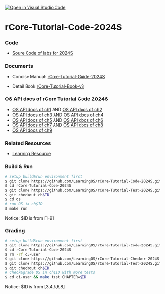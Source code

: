 [![Open in Visual Studio Code](https://classroom.github.com/assets/open-in-vscode-2e0aaae1b6195c2367325f4f02e2d04e9abb55f0b24a779b69b11b9e10269abc.svg)](https://classroom.github.com/online_ide?assignment_repo_id=16080288&assignment_repo_type=AssignmentRepo)
# rCore-Tutorial-Code-2024S

### Code
- [Soure Code of labs for 2024S](https://github.com/LearningOS/rCore-Tutorial-Code-2024S)
### Documents

- Concise Manual: [rCore-Tutorial-Guide-2024S](https://LearningOS.github.io/rCore-Tutorial-Guide-2024S/)

- Detail Book [rCore-Tutorial-Book-v3](https://rcore-os.github.io/rCore-Tutorial-Book-v3/)


### OS API docs of rCore Tutorial Code 2024S
- [OS API docs of ch1](https://learningos.github.io/rCore-Tutorial-Code-2024S/ch1/os/index.html)
  AND [OS API docs of ch2](https://learningos.github.io/rCore-Tutorial-Code-2024S/ch2/os/index.html)
- [OS API docs of ch3](https://learningos.github.io/rCore-Tutorial-Code-2024S/ch3/os/index.html)
  AND [OS API docs of ch4](https://learningos.github.io/rCore-Tutorial-Code-2024S/ch4/os/index.html)
- [OS API docs of ch5](https://learningos.github.io/rCore-Tutorial-Code-2024S/ch5/os/index.html)
  AND [OS API docs of ch6](https://learningos.github.io/rCore-Tutorial-Code-2024S/ch6/os/index.html)
- [OS API docs of ch7](https://learningos.github.io/rCore-Tutorial-Code-2024S/ch7/os/index.html)
  AND [OS API docs of ch8](https://learningos.github.io/rCore-Tutorial-Code-2024S/ch8/os/index.html)
- [OS API docs of ch9](https://learningos.github.io/rCore-Tutorial-Code-2024S/ch9/os/index.html)

### Related Resources
- [Learning Resource](https://github.com/LearningOS/rust-based-os-comp2022/blob/main/relatedinfo.md)


### Build & Run

```bash
# setup build&run environment first
$ git clone https://github.com/LearningOS/rCore-Tutorial-Code-2024S.git
$ cd rCore-Tutorial-Code-2024S
$ git clone https://github.com/LearningOS/rCore-Tutorial-Test-2024S.git user
$ git checkout ch$ID
$ cd os
# run OS in ch$ID
$ make run
```
Notice: $ID is from [1-9]

### Grading

```bash
# setup build&run environment first
$ git clone https://github.com/LearningOS/rCore-Tutorial-Code-2024S.git
$ cd rCore-Tutorial-Code-2024S
$ rm -rf ci-user
$ git clone https://github.com/LearningOS/rCore-Tutorial-Checker-2024S.git ci-user
$ git clone https://github.com/LearningOS/rCore-Tutorial-Test-2024S.git ci-user/user
$ git checkout ch$ID
# check&grade OS in ch$ID with more tests
$ cd ci-user && make test CHAPTER=$ID
```
Notice: $ID is from [3,4,5,6,8]
